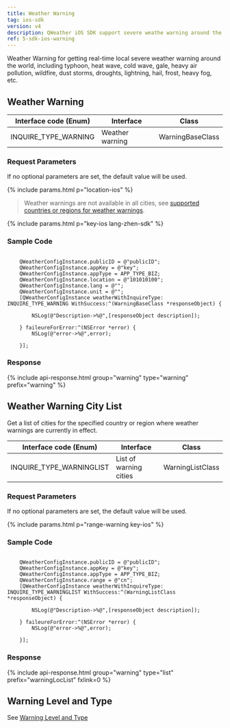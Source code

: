 ```yaml
---
title: Weather Warning
tag: ios-sdk
version: v4
description: QWeather iOS SDK support severe weathe warning around the world, real-time access to typhoon, heat wave, cold wave, gale, heavy air pollution, wildfire, dust storms, droughts, lightning, hail, frost, heavy fog, etc.
ref: 5-sdk-ios-warning
---
```


Weather Warning for getting real-time local severe weather warning around the world, including typhoon, heat wave, cold wave, gale, heavy air pollution, wildfire, dust storms, droughts, lightning, hail, frost, heavy fog, etc.

## Weather Warning

| Interface code (Enum) | Interface       | Class            |
| --------------------- | --------------- | ---------------- |
| INQUIRE_TYPE_WARNING  | Weather warning | WarningBaseClass |

### Request Parameters

If no optional parameters are set, the default value will be used.

{% include params.html p="location-ios" %}

> Weather warnings are not available in all cities, see [supported countries or regions for weather warnings](/en/docs/resource/warning-info/#supported-regions).

{% include params.html p="key-ios lang-zhen-sdk" %}

### Sample Code

```objc
 
    QWeatherConfigInstance.publicID = @"publicID";
    QWeatherConfigInstance.appKey = @"key";
    QWeatherConfigInstance.appType = APP_TYPE_BIZ;
    QWeatherConfigInstance.location = @"101010100";
    QWeatherConfigInstance.lang = @"";
    QWeatherConfigInstance.unit = @"";
    [QWeatherConfigInstance weatherWithInquireType: INQUIRE_TYPE_WARNING WithSuccess:^(WarningBaseClass *responseObject) {
        
        NSLog(@"Description->%@",[responseObject description]);
        
    } faileureForError:^(NSError *error) {
        NSLog(@"error->%@",error);
        
    }];
```

### Response

{% include api-response.html group="warning" type="warning" prefix="warning" %}

## Weather Warning City List

Get a list of cities for the specified country or region where weather warnings are currently in effect.

| Interface code (Enum)    | Interface              | Class            |
| ------------------------ | ---------------------- | ---------------- |
| INQUIRE_TYPE_WARNINGLIST | List of warning cities | WarningListClass |

### Request Parameters

If no optional parameters are set, the default value will be used.

{% include params.html p="range-warning key-ios" %}

### Sample Code

```objc
 
    QWeatherConfigInstance.publicID = @"publicID";
    QWeatherConfigInstance.appKey = @"key";
    QWeatherConfigInstance.appType = APP_TYPE_BIZ;
    QWeatherConfigInstance.range = @"cn";
    [QWeatherConfigInstance weatherWithInquireType: INQUIRE_TYPE_WARNINGLIST WithSuccess:^(WarningListClass *responseObject) {
        
        NSLog(@"Description->%@",[responseObject description]);
        
    } faileureForError:^(NSError *error) {
        NSLog(@"error->%@",error);
        
    }];
```

### Response

{% include api-response.html group="warning" type="list" prefix="warningLocList" fxlink=0 %}

## Warning Level and Type

See [Warning Level and Type](/en/docs/resource/warning-info/)